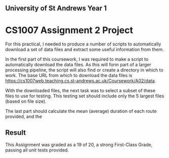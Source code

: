 ## University of St Andrews Year 1 

# CS1007 Assignment 2 Project 

For this practical, I needed to produce a number of scripts to automatically download a set of data files and extract some useful information from them.

In the first part of this coursework, I was required to make a script to automatically download the data files. As this will form part of a larger processing pipeline, the script will also find or create a directory in which to work. The base URL from which to download the data files is https://cs1007web.teaching.cs.st-andrews.ac.uk/Coursework/A02/data.

With the downloaded files, the next task was to select a subset of these files to use for testing. This testing set should include only the 5 largest files (based on file size).

The last part should calculate the mean (average) duration of each route provided, and the 

## Result

This Assignment was graded as a 19 of 20, a strong First-Class Grade, passing all unit tests provided.
